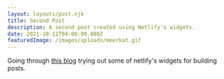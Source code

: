 ```yaml
---
layout: layouts/post.njk
title: Second Post
description: A second post created using Netlify's widgets.
date: 2021-10-11T04:00:00.000Z
featuredImage: /images/uploads/meerkat.gif
---
```

Going through [this blog](https://codingthesmartway.com/building-a-blog-with-eleventy-and-netlify-cms-part-3-managing-blog-content-with-netlify-cms/) trying out some of netlify's widgets for building posts.